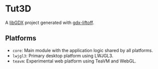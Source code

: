 # Tut3D

A [libGDX](https://libgdx.com/) project generated with [gdx-liftoff](https://github.com/tommyettinger/gdx-liftoff).


## Platforms

- `core`: Main module with the application logic shared by all platforms.
- `lwjgl3`: Primary desktop platform using LWJGL3.
- `teavm`: Experimental web platform using TeaVM and WebGL.
